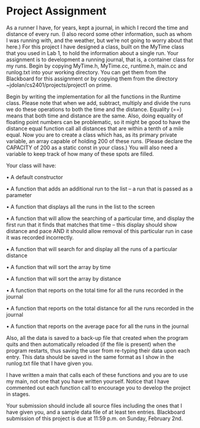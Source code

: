 # Project Assignment
As a runner I have, for years, kept a journal, in which I record the time and distance of every run. (I also record some other information, such as whom I was running with, and the weather, but we’re not going to worry about that here.) For this project I have designed a class, built on the MyTime class that you used in Lab 1, to hold the information about a single run. Your assignment is to development a running journal, that is, a container class for my runs.
Begin by copying MyTime.h, MyTime.cc, runtime.h, main.cc and runlog.txt into your working directory. You can get them from the Blackboard for this assignment or by copying them from the directory ~jdolan/cs2401/projects/project1 on prime.

Begin by writing the implementation for all the functions in the Runtime class. Please note that when we add, subtract, multiply and divide the runs we do these operations to both the time and the distance. Equality (==) means that both time and distance are the same. Also, doing equality of floating point numbers can be problematic, so it might be good to have the distance equal function call all distances that are within a tenth of a mile equal. 
Now you are to create a class which has, as its primary private variable, an array capable of holding 200 of these runs. (Please declare the CAPACITY of 200 as a static const in your class.) You will also need a variable to keep track of how many of these spots are filled.


Your class will have:

•	A default constructor

•	A function that adds an additional run to the list – a run that is passed as a parameter

•	A function that displays all the runs in the list to the screen

•	A function that will allow the searching of a particular time, and display the first run that it finds that matches that time – this display should show distance and pace AND it should allow removal of this particular run in case it was recorded incorrectly.

•	A function that will search for and display all the runs of a particular distance

•	A function that will sort the array by time

•	A function that will sort the array by distance

•	A function that reports on the total time for all the runs recorded in the journal

•	A function that reports on the total distance for all the runs recorded in the journal

•	A function that reports on the average pace for all the runs in the journal

Also, all the data is saved to a back-up file that created when the program quits and then automatically reloaded (if the file is present) when the program restarts, thus saving the user from re-typing their data upon each entry. This data should be saved in the same format as I show in the runlog.txt file that I have given you.

I have written a main that calls each of these functions and you are to use my main, not one that you have written yourself. Notice that I have commented out each function call to encourage you to develop the project in stages.

Your submission should include all source files including the ones that I have given you, and a sample data file of at least ten entries. Blackboard submission of this project is due at 11:59 p.m. on Sunday, February 2nd.


